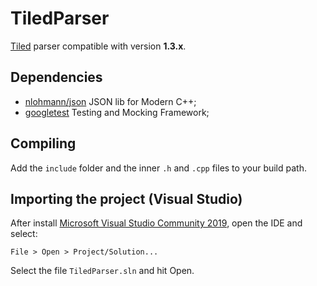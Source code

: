# TiledParser

[Tiled](https://www.mapeditor.org/) parser compatible with version **1.3.x**.

## Dependencies

- [nlohmann/json](https://github.com/nlohmann/json) JSON lib for Modern C++;
- [googletest](https://github.com/google/googletest) Testing and Mocking Framework;

## Compiling

Add the `include` folder and the inner `.h` and `.cpp` files to your build path.

## Importing the project (Visual Studio)

After install [Microsoft Visual Studio Community 2019](https://visualstudio.microsoft.com/downloads/), open the IDE and select:

```
File > Open > Project/Solution...
```

Select the file `TiledParser.sln` and hit Open.
